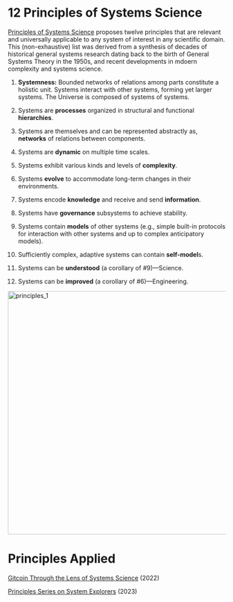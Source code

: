 # 12 Principles of Systems Science
[Principles of Systems Science](https://link.springer.com/book/10.1007/978-1-4939-1920-8) proposes twelve principles that are relevant and universally applicable to any system of interest in any scientific domain. This (non-exhaustive) list was derived from a synthesis of decades of historical general systems research dating back to the birth of General Systems Theory in the 1950s, and recent developments in mdoern complexity and systems science. 






1. **Systemness:** Bounded networks of relations among parts constitute a holistic unit. Systems interact with other systems, forming yet larger systems. The Universe is composed of systems of systems.

2. Systems are **processes** organized in structural and functional **hierarchies**.

3. Systems are themselves and can be represented abstractly as, **networks** of relations between components.

4. Systems are **dynamic** on multiple time scales.

5. Systems exhibit various kinds and levels of **complexity**.

6. Systems **evolve** to accommodate long-term changes in their environments.

7. Systems encode **knowledge** and receive and send **information**.

8. Systems have **governance** subsystems to achieve stability.

9. Systems contain **models** of other systems (e.g., simple built-in protocols for interaction with other systems and up to complex anticipatory models).

10. Sufficiently complex, adaptive systems can contain **self-model**s.

11. Systems can be **understood** (a corollary of #9)—Science.

12. Systems can be **improved** (a corollary of #6)—Engineering.


<img width="562" alt="principles_1" src="https://github.com/user-attachments/assets/c5a4e170-e6a4-41f7-8869-a254cd99e1d1">

# Principles Applied 

[Gitcoin Through the Lens of Systems Science](https://www.researchhub.com/post/723/gitcoin-through-the-lens-of-systems-science) (2022)

[Principles Series on System Explorers](https://systemexplorers.substack.com/t/principles) (2023)
